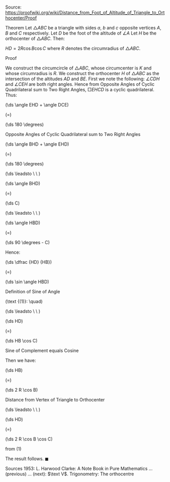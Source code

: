 # 

Source: https://proofwiki.org/wiki/Distance_from_Foot_of_Altitude_of_Triangle_to_Orthocenter/Proof

Theorem
Let $\triangle ABC$ be a triangle with sides $a$, $b$ and $c$ opposite vertices $A$, $B$ and $C$ respectively.
Let $D$ be the foot of the altitude of $\angle A$
Let $H$ be the orthocenter of $\triangle ABC$.
Then:

$HD = 2 R \cos B \cos C$
where $R$ denotes the circumradius of $\triangle ABC$.


Proof

We construct the circumcircle of $\triangle ABC$, whose circumcenter is $K$ and whose circumradius is $R$.
We construct the orthocenter $H$ of $\triangle ABC$ as the intersection of the altitudes $AD$ and $BE$.
First we note the following:
$\angle CDH$ and $\angle CEH$ are both right angles.
Hence from Opposite Angles of Cyclic Quadrilateral sum to Two Right Angles, $\Box EHCD$ is a cyclic quadrilateral.
Thus:














\(\ds \angle EHD + \angle DCE\)

\(=\)







\(\ds 180 \degrees\)





Opposite Angles of Cyclic Quadrilateral sum to Two Right Angles














\(\ds \angle BHD + \angle EHD\)

\(=\)







\(\ds 180 \degrees\)














\(\ds \leadsto \ \ \)





\(\ds \angle BHD\)

\(=\)







\(\ds C\)














\(\ds \leadsto \ \ \)





\(\ds \angle HBD\)

\(=\)







\(\ds 90 \degrees - C\)










Hence:














\(\ds \dfrac {HD} {HB}\)

\(=\)







\(\ds \sin \angle HBD\)





Definition of Sine of Angle




\(\text {(1)}: \quad\)



\(\ds \leadsto \ \ \)





\(\ds HD\)

\(=\)







\(\ds HB \cos C\)





Sine of Complement equals Cosine




Then we have:














\(\ds HB\)

\(=\)







\(\ds 2 R \cos B\)





Distance from Vertex of Triangle to Orthocenter








\(\ds \leadsto \ \ \)





\(\ds HD\)

\(=\)







\(\ds 2 R \cos B \cos C\)





from $(1)$



The result follows.
$\blacksquare$


Sources
1953: L. Harwood Clarke: A Note Book in Pure Mathematics ... (previous) ... (next): $\text V$. Trigonometry: The orthocentre




